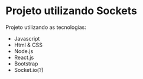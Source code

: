 <h1>Projeto utilizando Sockets</h1>
<p>Projeto utilizando as tecnologias:</p>
<ul>
  <li>Javascript</li>
  <li>Html & CSS</li>
  <li>Node.js</li>
  <li>React.js</li>
  <li>Bootstrap</li>
  <li>Socket.io(?)</li>
</ul>
